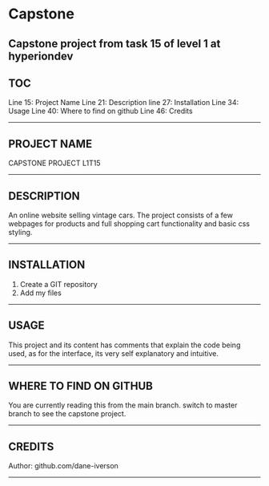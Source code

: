 # Capstone
Capstone project from task 15 of level 1 at hyperiondev
---------------------------------------------------------
TOC
---------------------------------------------------------

Line 15: Project Name
Line 21: Description
line 27: Installation
Line 34: Usage
Line 40: Where to find on github
Line 46: Credits

---------------------------------------------------------
PROJECT NAME
---------------------------------------------------------

CAPSTONE PROJECT L1T15

---------------------------------------------------------
DESCRIPTION
---------------------------------------------------------

An online website selling vintage cars. The project consists of a few webpages for products and full shopping cart functionality and basic css styling.

---------------------------------------------------------
INSTALLATION
---------------------------------------------------------

1. Create a GIT repository
2. Add my files

---------------------------------------------------------
USAGE
---------------------------------------------------------

This project and its content has comments that explain the code being used, as for the interface, its very self explanatory and intuitive.

---------------------------------------------------------
WHERE TO FIND ON GITHUB
---------------------------------------------------------

You are currently reading this from the main branch. switch to master branch to see the capstone project.

---------------------------------------------------------
CREDITS
---------------------------------------------------------

Author: github.com/dane-iverson

---------------------------------------------------------
